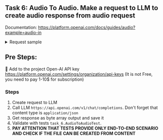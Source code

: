 ## Task 6: Audio To Audio. Make a request to LLM to create audio response from audio request

Documentation: https://platform.openai.com/docs/guides/audio?example=audio-in

<details> 
<summary>Request sample</summary>

```markdown
curl "https://api.openai.com/v1/chat/completions" \
    -H "Content-Type: application/json" \
    -H "Authorization: Bearer $OPENAI_API_KEY" \
    -d '{
      "model": "gpt-4o-audio-preview",
      "modalities": ["text", "audio"],
      "audio": { "voice": "alloy", "format": "wav" },
      "messages": [
        {
          "role": "user",
          "content": [
            { "type": "text", "text": "What is in this recording?" },
            {
              "type": "input_audio",
              "input_audio": {
                "data": "<base64 bytes here>",
                "format": "wav"
              }
            }
          ]
        }
      ]
    }'
```
</details>

## Pre Steps:
🔑 Add to the project Open-AI API key https://platform.openai.com/settings/organization/api-keys (It is not Free, you
   need to pay 1-10$ for subscription)


### Steps
1. Create request to LLM
2. Call LLM `https://api.openai.com/v1/chat/completions`. Don't forget that content type is `application/json`
3. Get response as byte array output and save it
4. Validate with tests `task_6.AudioToAudioTest`. 
5. **PAY ATTENTION THAT TESTS PROVIDE ONLY END-TO-END SCENARIO AND CHECK IF THE FILE CAN BE CREATED FROM CONTENT**